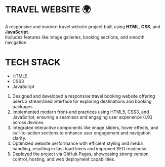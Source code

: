 # TRAVEL WEBSITE 🌍
A responsive and modern travel website project built using **HTML**, **CSS**, and **JavaScript**.  
Includes features like image galleries, booking sections, and smooth navigation.

# TECH STACK
  - HTML5
  - CSS3
  - JavaScript

1. Designed and developed a responsive travel booking website offering users a streamlined interface for exploring destinations and booking packages.
2. Implemented modern front-end practices using HTML5, CSS3, and JavaScript, ensuring a seamless and engaging user experience (UX) across devices.
3. Integrated interactive components like image sliders, hover effects, and call-to-action sections to enhance user engagement and navigation clarity.
4. Optimized website performance with efficient styling and media handling, resulting in fast load times and improved SEO readiness.
5. Deployed the project via GitHub Pages, showcasing strong version control, hosting, and web deployment capabilities.
